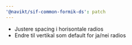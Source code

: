```yaml
---
'@navikt/sif-common-formik-ds': patch
---
```


-   Justere spacing i horisontale radios
-   Endre til vertikal som default for ja/nei radios

